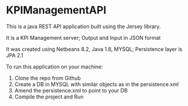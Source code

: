 # KPIManagementAPI

This is a java REST API application built using the Jersey library.

It is a KPI Management server; Output and Input in JSON format

It was created using Netbeans 8.2, Java 1.8, MYSQL; Persistence layer is JPA 2.1

To run this application on your machine:

1. Clone the repo from Github
2. Create a DB in MYSQL with similar objects as in the persistence.xml
3. Amend the persistence.xml to point to your DB
4. Compile the project and Run